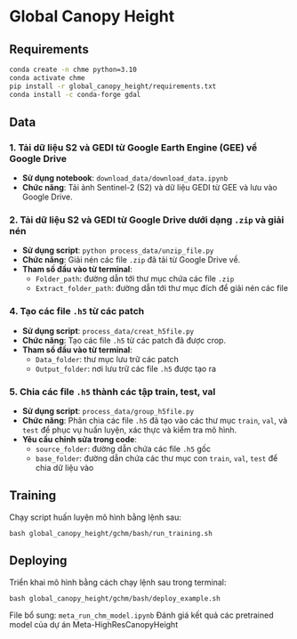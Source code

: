 # Global Canopy Height

## Requirements

```bash
conda create -n chme python=3.10
conda activate chme
pip install -r global_canopy_height/requirements.txt
conda install -c conda-forge gdal
```

## Data

### 1. Tải dữ liệu S2 và GEDI từ Google Earth Engine (GEE) về Google Drive
- **Sử dụng notebook**: `download_data/download_data.ipynb`
- **Chức năng**: Tải ảnh Sentinel-2 (S2) và dữ liệu GEDI từ GEE và lưu vào Google Drive.

### 2. Tải dữ liệu S2 và GEDI từ Google Drive dưới dạng `.zip` và giải nén

- **Sử dụng script**: `python process_data/unzip_file.py`
- **Chức năng**: Giải nén các file `.zip` đã tải từ Google Drive về.
- **Tham số đầu vào từ terminal**:
  - `Folder_path`: đường dẫn tới thư mục chứa các file `.zip`
  - `Extract_folder_path`: đường dẫn tới thư mục đích để giải nén các file

### 4. Tạo các file `.h5` từ các patch

- **Sử dụng script**: `process_data/creat_h5file.py`
- **Chức năng**: Tạo các file `.h5` từ các patch đã được crop.
- **Tham số đầu vào từ terminal**:
  - `Data_folder`: thư mục lưu trữ các patch
  - `Output_folder`: nơi lưu trữ các file `.h5` được tạo ra

### 5. Chia các file `.h5` thành các tập train, test, val

- **Sử dụng script**: `process_data/group_h5file.py`
- **Chức năng**: Phân chia các file `.h5` đã tạo vào các thư mục `train`, `val`, và `test` để phục vụ huấn luyện, xác thực và kiểm tra mô hình.
- **Yêu cầu chỉnh sửa trong code**:
  - `source_folder`: đường dẫn chứa các file `.h5` gốc
  - `base_folder`: đường dẫn chứa các thư mục con `train`, `val`, `test` để chia dữ liệu vào

## Training

Chạy script huấn luyện mô hình bằng lệnh sau:

```
bash global_canopy_height/gchm/bash/run_training.sh
```

## Deploying

Triển khai mô hình bằng cách chạy lệnh sau trong terminal:

```
bash global_canopy_height/gchm/bash/deploy_example.sh
```

File bổ sung: `meta_run_chm_model.ipynb`
Đánh giá kết quả các pretrained model của dự án Meta-HighResCanopyHeight



